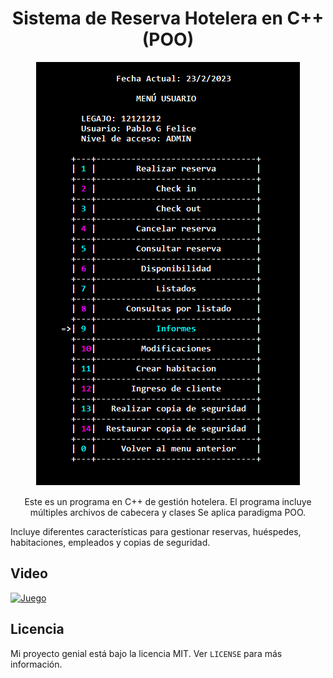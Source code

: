 <h1 align="center">Sistema de Reserva Hotelera en C++ (POO)</h1>

<p align="center">
  <img src="imagen1.png" alt="Captura de Pantalla">
</p>

<p align="center">
Este es un programa en C++ de gestión hotelera. El programa incluye múltiples archivos de cabecera y clases Se aplica paradigma POO.

  Incluye diferentes características para gestionar reservas, huéspedes, habitaciones, empleados y copias de seguridad.
</p>


## Video

[![Juego](https://img.youtube.com/vi/ueQvWSJH3bM/0.jpg)](https://www.youtube.com/watch?v=ueQvWSJH3bM)





## Licencia

Mi proyecto genial está bajo la licencia MIT. Ver `LICENSE` para más información.
